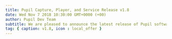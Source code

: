 ```yaml
---
title: Pupil Capture, Player, and Service Release v1.8
date: Wed Nov 7 2018 10:30:00 GMT+0000 (+00)
author: Pupil Dev Team
subtitle: We are pleased to announce the latest release of Pupil software v1.8...
tag: { caption: v1.8, icon : local_offer }
---
```


<div>
  <CompiledMarkdown version="v1.8"/>
</div>